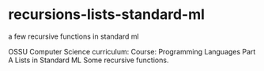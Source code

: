 # recursions-lists-standard-ml
a few recursive functions in standard ml

OSSU Computer Science curriculum:
  Course: Programming Languages Part A 
  Lists in Standard ML
    Some recursive functions.
